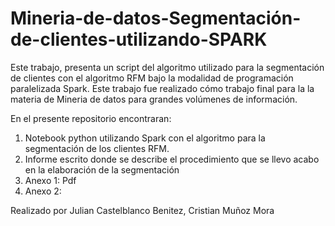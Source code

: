 # Mineria-de-datos-Segmentación-de-clientes-utilizando-SPARK

Este trabajo, presenta un script del algoritmo utilizado para la segmentación de clientes con el algoritmo RFM bajo la modalidad de programación paralelizada Spark. Este trabajo fue realizado cómo trabajo final para la la materia de Mineria de datos para grandes volúmenes de información. 

En el presente repositorio encontraran:

1. Notebook python utilizando Spark con el algoritmo para la segmentación de los clientes RFM.
2. Informe escrito donde se describe el procedimiento que se llevo acabo en la elaboración de la segmentación
3. Anexo 1: Pdf
4. Anexo 2:  


Realizado por Julian Castelblanco Benitez, Cristian Muñoz Mora
